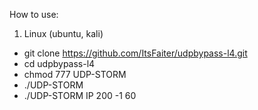 How to use:

1. Linux (ubuntu, kali)

- git clone https://github.com/ItsFaiter/udpbypass-l4.git
- cd udpbypass-l4
- chmod 777 UDP-STORM 
- ./UDP-STORM
- ./UDP-STORM IP 200 -1 60
